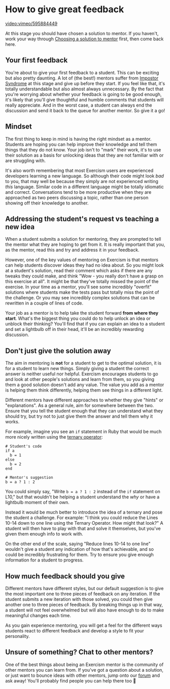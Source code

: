 # How to give great feedback

[video:vimeo/595884449]()

At this stage you should have chosen a solution to mentor.
If you haven't, work your way through [Choosing a solution to mentor](/docs/mentoring/choosing-a-solution) first, then come back here.

## Your first feedback

You're about to give your first feedback to a student.
This can be exciting but also pretty daunting.
A lot of (the best!) mentors suffer from [Impostor Syndrome](https://en.wikipedia.org/wiki/Impostor_syndrome) at this stage and give up before they start.
If you feel like that, it's totally understandable but also almost always unnecessary.
By the fact that you're worrying about whether your feedback is going to be good enough, it's likely that you'll give thoughtful and humble comments that students will really appreciate.
And in the worst case, a student can always end the discussion and send it back to the queue for another mentor. So give it a go!

## Mindset

The first thing to keep in mind is having the right mindset as a mentor.
Students are hoping you can help improve their knowledge and tell them things that they do not know.
Your job isn't to "mark" their work, it's to use their solution as a basis for unlocking ideas that they are not familiar with or are struggling with.

It's also worth remembering that most Exercism users are experienced developers learning a new language.
So although their code might look _bad_ to you, that may well be because they simply are not experienced writing _this_ language.
Similar code in a different language might be totally idiomatic and correct.
Conversations tend to be more productive when they are approached as two peers discussing a topic, rather than one person showing off their knowledge to another.

## Addressing the student's request vs teaching a new idea

When a student submits a solution for mentoring, they are prompted to tell the mentor what they are hoping to get from it.
It is really important that you, as the mentor, read this and try and address it in your feedback.

However, one of the key values of mentoring on Exercism is that mentors can help students discover ideas they had no idea about.
So you might look at a student's solution, read their comment which asks if there are any tweaks they could make, and think "Wow - you really don't have a grasp on this exercise at all".
It might be that they've totally missed the point of the exercise.
In your time as a mentor, you'll see some incredibly "overfit" solutions where students make the tests pass but totally miss the point of the challenge.
Or you may see incredibly complex solutions that can be rewritten in a couple of lines of code.

Your job as a mentor is to help take the student forward **from where they start**.
What's the biggest thing you could do to help unlock an idea or unblock their thinking?
You'll find that if you can explain an idea to a student and set a lightbulb off in their head, it'll be an incredibly rewarding discussion.

## Don't just give the solution away

The aim in mentoring is **not** for a student to get to the optimal solution, it is for a student to learn new things.
Simply giving a student the correct answer is neither useful nor helpful.
Exercism encourages students to go and look at other people's solutions and learn from them, so you giving them a good solution doesn't add any value.
The value you add as a mentor is helping them think differently, helping them see things in a different light.

Different mentors have different approaches to whether they give "hints" or "explanations".
As a general rule, aim for somewhere between the two.
Ensure that you tell the student enough that they can understand what they should try, but try not to just give them the answer and tell them why it works.

For example, imagine you see an `if` statement in Ruby that would be much more nicely written using the [ternary operator](https://en.wikipedia.org/wiki/%3F:):

```
# Student's code
if a
  b = 1
else
  b = 2
end

# Mentor's suggestion
b = a ? 1 : 2
```

You could simply say, "Write `b = a ? 1 : 2` instead of the `if` statement on L10," but that wouldn't be helping a student understand the _why_ or have a lightbulb moment of their own.

Instead it would be much better to introduce the idea of a ternary and pose the student a challenge.
For example: "I think you could reduce the Lines 10-14 down to one line using the Ternary Operator. How might that look?"
A student will then have to play with that and solve it themselves, but you've given them enough info to work with.

On the other end of the scale, saying "Reduce lines 10-14 to one line" wouldn't give a student any indication of how that's achievable, and so could be incredibly frustrating for them.
Try to ensure you give enough information for a student to progress.

## How much feedback should you give

Different mentors have different styles, but our default suggestion is to give the most important one to three pieces of feedback on any iteration.
If the student submits a new iteration with those solved, you could then give another one to three pieces of feedback.
By breaking things up in that way, a student will not feel overwhelmed but will also have enough to do to make meaningful changes each time.

As you gain experience mentoring, you will get a feel for the different ways students react to different feedback and develop a style to fit your personality.

## Unsure of something? Chat to other mentors?

One of the best things about being an Exercism mentor is the community of other mentors you can learn from.
If you've got a question about a solution, or just want to bounce ideas with other mentors, jump onto our [forum](https://forum.exercism.org/) and ask away!
You'll probably find people you can help there too 🙂
